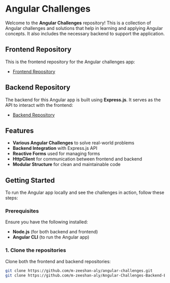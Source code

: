 # Angular Challenges

Welcome to the **Angular Challenges** repository! This is a collection of Angular challenges and solutions that help in learning and applying Angular concepts. It also includes the necessary backend to support the application.

## Frontend Repository
This is the frontend repository for the Angular challenges app:
- [Frontend Repository](https://github.com/m-zeeshan-aly/angular-challenges)

## Backend Repository
The backend for this Angular app is built using **Express.js**. It serves as the API to interact with the frontend:
- [Backend Repository](https://github.com/m-zeeshan-aly/Angular-Challenges-Backend-Expess)

## Features

- **Various Angular Challenges** to solve real-world problems
- **Backend Integration** with Express.js API
- **Reactive Forms** used for managing forms
- **HttpClient** for communication between frontend and backend
- **Modular Structure** for clean and maintainable code

## Getting Started

To run the Angular app locally and see the challenges in action, follow these steps:

### Prerequisites

Ensure you have the following installed:

- **Node.js** (for both backend and frontend)
- **Angular CLI** (to run the Angular app)

### 1. Clone the repositories

Clone both the frontend and backend repositories:

```bash
git clone https://github.com/m-zeeshan-aly/angular-challenges.git
git clone https://github.com/m-zeeshan-aly/Angular-Challenges-Backend-Expess.git
